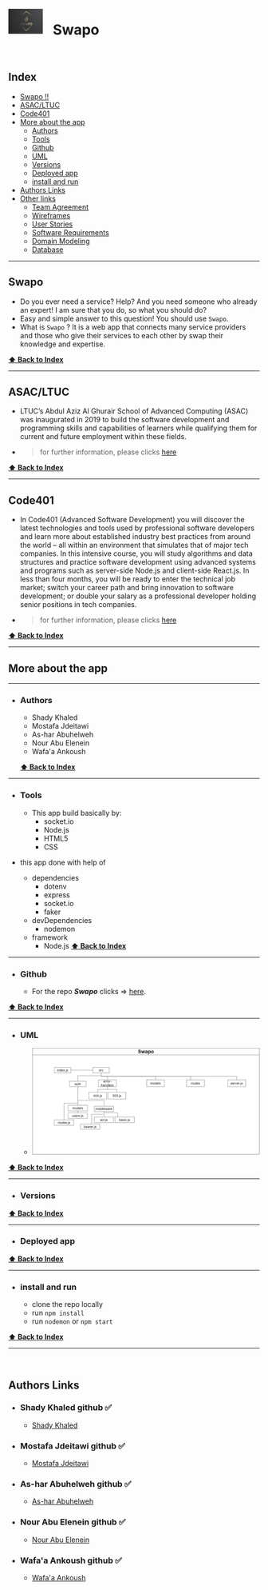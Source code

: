 <img src="./public/assets/logo.PNG" style="height:50px; float:left"> <h1 >&nbsp;&nbsp;&nbsp;Swapo</h1>

<br>

## Index

- [Swapo !!](#Swapo-!-!)
- [ASAC/LTUC](#ASAC/LTUC)
- [Code401](#Code401)
- [More about the app](#More-about-the-app)
  - [Authors](#Author)
  - [Tools](#Tools)
  - [Github](#Github)
  - [UML](#UML)
  - [Versions](#Versions)
  - [Deployed app](#Deployed-app)
  - [install and run](#install-and-run)
- [Authors Links](#Authors-Links)
- [Other links](#Other-links)
    - [Team Agreement](./requirements/team_agreement.md)
    - [Wireframes](./requirements/wireframes.md)
    - [User Stories](./requirements/user_stories.md)
    - [Software Requirements](./requirements/software_requirements.md)
    - [Domain Modeling](./requirements/domain_modeling.md)
    - [Database](./requirements/database_schema.md)

---

## Swapo

- Do you ever need a service? Help? And you need someone who already an expert! I am sure that you do, so what you should do?
- Easy and simple answer to this question! You should use `Swapo`.
- What is `Swapo` ? It is a web app that connects many service providers and those who give their services to each other by swap their knowledge and expertise.

**[⬆ Back to Index](#index)**

---

## ASAC/LTUC

- LTUC’s Abdul Aziz Al Ghurair School of Advanced Computing (ASAC) was inaugurated in 2019 to build the software development and programming skills and capabilities of learners while qualifying them for current and future employment within these fields.

- > for further information, please clicks [here](https://asac.ltuc.com/)

**[⬆ Back to Index](#index)**

---

## **Code401**

- In Code401 (Advanced Software Development) you will discover the latest technologies and tools used by professional software developers and learn more about established industry best practices from around the world – all within an environment that simulates that of major tech companies. In this intensive course, you will study algorithms and data structures and practice software development using advanced systems and programs such as server-side Node.js and client-side React.js. In less than four months, you will be ready to enter the technical job market; switch your career path and bring innovation to software development; or double your salary as a professional developer holding senior positions in tech companies.
- > for further information, please clicks [here](https://asac.ltuc.com/courses/code-401-advanced-software-development/)

**[⬆ Back to Index](#index)**

---

## **More about the app**

---

- ### Authors

  - Shady Khaled
  - Mostafa Jdeitawi
  - As-har Abuhelweh  
  - Nour Abu Elenein
  - Wafa'a Ankoush

  **[⬆ Back to Index](#index)**

---

- ### Tools

  - This app build basically by:
    - socket.io
    - Node.js
    - HTML5
    - CSS
- this app done with help of
  - dependencies
    - dotenv
    - express
    - socket.io
    - faker
  - devDependencies
    - nodemon
  - framework
    - Node.js
  **[⬆ Back to Index](#index)**

---

- ### Github

  - For the repo ***Swapo*** clicks => [here](https://github.com/401d9/Swapo).

**[⬆ Back to Index](#index)**

---

- ### UML

  - ![UML](./assets/UML.png)

**[⬆ Back to Index](#index)**

---

- ### Versions

**[⬆ Back to Index](#index)**

---

- ### Deployed app

**[⬆ Back to Index](#index)**

---

- ### install and run

  - clone the repo locally
  - run `npm install`
  - run `nodemon` or `npm start`

**[⬆ Back to Index](#index)**

---

<br>

## Authors Links

- ### Shady Khaled github ✅

  - [Shady Khaled](https://github.com/shadykh)

- ### Mostafa Jdeitawi github ✅

  - [Mostafa Jdeitawi](https://github.com/jdeitawimostafa)

- ### As-har Abuhelweh  github ✅

  - [As-har Abuhelweh](https://github.com/asharabuhelweh)

- ### Nour Abu Elenein github ✅

  - [Nour Abu Elenein](https://github.com/engnour94)

- ### Wafa'a Ankoush  github ✅

  - [Wafa'a Ankoush](https://github.com/wafaankoush99)
